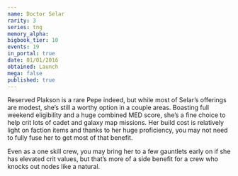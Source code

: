 ```yaml
---
name: Doctor Selar
rarity: 3
series: tng
memory_alpha:
bigbook_tier: 10
events: 19
in_portal: true
date: 01/01/2016
obtained: Launch
mega: false
published: true
---
```


Reserved Plakson is a rare Pepe indeed, but while most of Selar’s offerings are modest, she’s still a worthy option in a couple areas. Boasting full weekend eligibility and a huge combined MED score, she’s a fine choice to help crit lots of cadet and galaxy map missions. Her build cost is relatively light on faction items and thanks to her huge proficiency, you may not need to fully fuse her to get most of that benefit.

Even as a one skill crew, you may bring her to a few gauntlets early on if she has elevated crit values, but that’s more of a side benefit for a crew who knocks out nodes like a natural.
